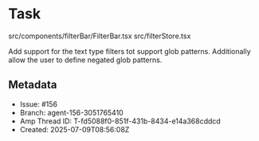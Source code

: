 # Task

src/components/filterBar/FilterBar.tsx
src/filterStore.tsx

Add support for the text type filters tot support glob patterns. Additionally allow the user to define negated glob patterns.

## Metadata

- Issue: #156
- Branch: agent-156-3051765410
- Amp Thread ID: T-fd5088f0-851f-431b-8434-e14a368cddcd
- Created: 2025-07-09T08:56:08Z
